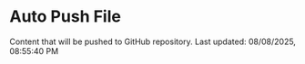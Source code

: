 # Auto Push File

Content that will be pushed to GitHub repository.
Last updated: 08/08/2025, 08:55:40 PM